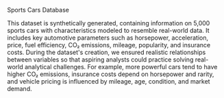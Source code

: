 Sports Cars Database

This dataset is synthetically generated, containing information on 5,000 sports cars with characteristics modeled to resemble real-world data. It includes key automotive parameters such as horsepower, acceleration, price, fuel efficiency, CO₂ emissions, mileage, popularity, and insurance costs.
During the dataset's creation, we ensured realistic relationships between variables so that aspiring analysts could practice solving real-world analytical challenges. For example, more powerful cars tend to have higher CO₂ emissions, insurance costs depend on horsepower and rarity, and vehicle pricing is influenced by mileage, age, condition, and market demand.
